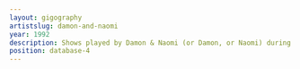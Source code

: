 ```yaml
---
layout: gigography
artistslug: damon-and-naomi
year: 1992
description: Shows played by Damon & Naomi (or Damon, or Naomi) during 1992
position: database-4
---
```

